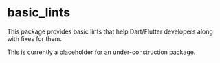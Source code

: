 # basic_lints

This package provides basic lints that help Dart/Flutter developers along with fixes for them.

This is currently a placeholder for an under-construction package.

<!---
## Features

TODO(FMORSCHEL): List what your package can do. Maybe include images, gifs, or videos.

## Getting started

TODO(FMORSCHEL): List prerequisites and provide or point to information on how to
start using the package.

## Usage

TODO(FMORSCHEL): Include short and useful examples for package users. Add longer examples
to `/example` folder.

```dart
const like = 'sample';
```

## Additional information

TODO(FMORSCHEL): Tell users more about the package: where to find more information, how to
contribute to the package, how to file issues, what response they can expect
from the package authors, and more.
!--->
